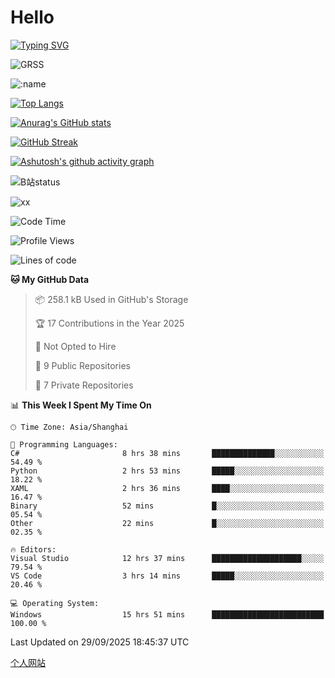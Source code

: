 # Hello


[![Typing SVG](https://readme-typing-svg.demolab.com?font=Fira+Code&pause=1000&color=F78FDE&width=435&lines=Ciallo%ef%bd%9e(%e2%88%a0%e3%83%bb%cf%89%3c+)%e2%8c%92%e2%98%85)](https://git.io/typing-svg)

![GRSS](https://github-readme-steam-card.vercel.app/status/?steamid=76561198221796636&show_in_game_bg=true&show_recent_game_bg=true&animated_avatar=true)

![:name](https://count.getloli.com/get/@hk416?theme=rule34)

[![Top Langs](https://github-readme-stats.vercel.app/api/top-langs/?username=qq583044063qq&locale=cn&hide=javascript,html)](https://github.com/anuraghazra/github-readme-stats)

[![Anurag's GitHub stats](https://github-readme-stats.vercel.app/api?username=qq583044063qq&count_private=true&show_icons=true&locale=cn)](https://github.com/anuraghazra/github-readme-stats)

[![GitHub Streak](https://streak-stats.demolab.com/?user=qq583044063qq&locale=zh_Hans)](https://git.io/streak-stats)

[![Ashutosh's github activity graph](https://github-readme-activity-graph.vercel.app/graph?username=qq583044063qq)](https://github.com/ashutosh00710/github-readme-activity-graph)

![B站status](https://stats.justsong.cn/api/bilibili/?id=3931848&lang=zh-CN)

![xx](xx.gif)

<!--START_SECTION:waka-->
![Code Time](http://img.shields.io/badge/Code%20Time-2%2C010%20hrs%2059%20mins-blue)

![Profile Views](http://img.shields.io/badge/Profile%20Views-3-blue)

![Lines of code](https://img.shields.io/badge/From%20Hello%20World%20I%27ve%20Written-995.0%20thousand%20lines%20of%20code-blue)

**🐱 My GitHub Data** 

> 📦 258.1 kB Used in GitHub's Storage 
 > 
> 🏆 17 Contributions in the Year 2025
 > 
> 🚫 Not Opted to Hire
 > 
> 📜 9 Public Repositories 
 > 
> 🔑 7 Private Repositories 
 > 
📊 **This Week I Spent My Time On** 

```text
🕑︎ Time Zone: Asia/Shanghai

💬 Programming Languages: 
C#                       8 hrs 38 mins       ██████████████░░░░░░░░░░░   54.49 % 
Python                   2 hrs 53 mins       █████░░░░░░░░░░░░░░░░░░░░   18.22 % 
XAML                     2 hrs 36 mins       ████░░░░░░░░░░░░░░░░░░░░░   16.47 % 
Binary                   52 mins             █░░░░░░░░░░░░░░░░░░░░░░░░   05.54 % 
Other                    22 mins             █░░░░░░░░░░░░░░░░░░░░░░░░   02.35 % 

🔥 Editors: 
Visual Studio            12 hrs 37 mins      ████████████████████░░░░░   79.54 % 
VS Code                  3 hrs 14 mins       █████░░░░░░░░░░░░░░░░░░░░   20.46 % 

💻 Operating System: 
Windows                  15 hrs 51 mins      █████████████████████████   100.00 % 
```


 Last Updated on 29/09/2025 18:45:37 UTC
<!--END_SECTION:waka-->

[个人网站](https://blog.ayatsukinora.org.cn)
